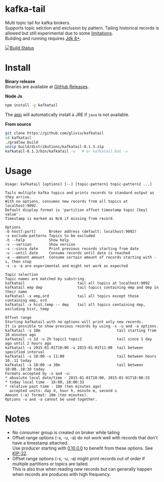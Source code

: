 
# kafka-tail
Multi topic tail for kafka brokers.  
Supports topic selction and exclusion by pattern. Tailing historical records is allowed but still experimental due to some [limitations](#notes).  
Building and running requires [Jdk 8+](https://www.oracle.com/technetwork/java/javase/downloads/jdk8-downloads-2133151.html).

[![Build Status](https://api.travis-ci.org/gliviu/kafkatail.svg?branch=master)](https://travis-ci.org/gliviu/kafkatail)

# Install

**Binary release**  
Binaries are available at [GitHub Releases](https://github.com/gliviu/kafkatail/releases).

**Node Js**

```bash
npm install -g kafkatail
```
The [app](https://www.npmjs.com/package/kafkatail) will automatically install a JRE if `java` is not available.

**From source**
```bash
git clone https://github.com/gliviu/kafkatail
cd kafkatail
./gradlew build
unzip build/distributions/kafkatail-0.1.3.zip
kafkatail-0.1.3/bin/kafkatail -v   # or kafkatail.bat -v
```

# Usage
```
Usage: kafkatail [options] [--] [topic-pattern1 topic-pattern2 ...]             

Tails multiple kafka topics and prints records to standard output as they arrive.
With no options, consumes new records from all topics at localhost:9092.
Default display format is 'partition offset timestamp topic [key] value'.
Timestamp is marked as N/A if missing from record.

Options
-b host[:port]      Broker address (default: localhost:9092)
-x exclude-patterns Topics to be excluded
-h --help           Show help
-v --version        Show version
-s --since date     Print previous records starting from date
-u --until date     Consume records until date is reached
-a --amount amount  Consume certain amount of records starting with -s, then stop
-s -u -a are experimental and might not work as expected

Topic selection
Topic names are matched by substring.
kafkatail                        tail all topics at localhost:9092
kafkatail emp dep                tail topics containing emp and dep in their name
kafkatail -x emp,ord             tail all topics except those containing emp, ord
kafkatail -x hist,temp -- dep    tail all topics containing dep, excluding hist, temp

Offset range
Starting kafkatail with no options will print only new records.
It is possible to show previous records by using -s -u and -a options.
kafkatail -s 10m                                   tail starting from 10 minutes ago      
kafkatail -s 1d -u 2h topic1 topic2                tail since 1 day ago until 2 hours ago
kafkatail -s 2015-01-01T10:00 -u 2015-01-01T11:00  tail between specified interval        
kafkatail -s 10:00 -u 11:00                        tail between hours 10..11 today        
kafkatail -s 10:00 -a 30m                          tail between 10:00..10:30 today        
Formats accepted by -s and -u:
* absolute local date/time - 2015-01-01T18:00, 2015-01-01T18:00:33
* today local time - 18:00, 18:00:33
* relative past time - 10m (ten minutes ago)
  accepted units: day d, hour h, minute m, second s
Amount (-a) format: 10m (ten minutes).
Options -u and -a cannot be used together.
```

# Notes
* No consumer group is created on broker while tailing
* Offset range options (-s, -u, -a) do not work well with records that don't have a timestamp attached.  
  Use producer starting with [0.10.0.0](https://mvnrepository.com/artifact/org.apache.kafka/kafka-clients/0.10.0.0) to benefit from these options. See [KIP-32](https://cwiki.apache.org/confluence/display/KAFKA/KIP-32+-+Add+timestamps+to+Kafka+message).
* Offset range options (-s, -u, -a) might print records out of order if multiple partitions or topics are tailed.  
  This is also true when reading new records but can generally happen when records are produces with high frequency.
